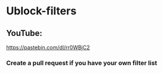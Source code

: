 # Ublock-filters
## YouTube:
https://pastebin.com/dl/rr0WBjC2

### Create a pull request if you have your own filter list
